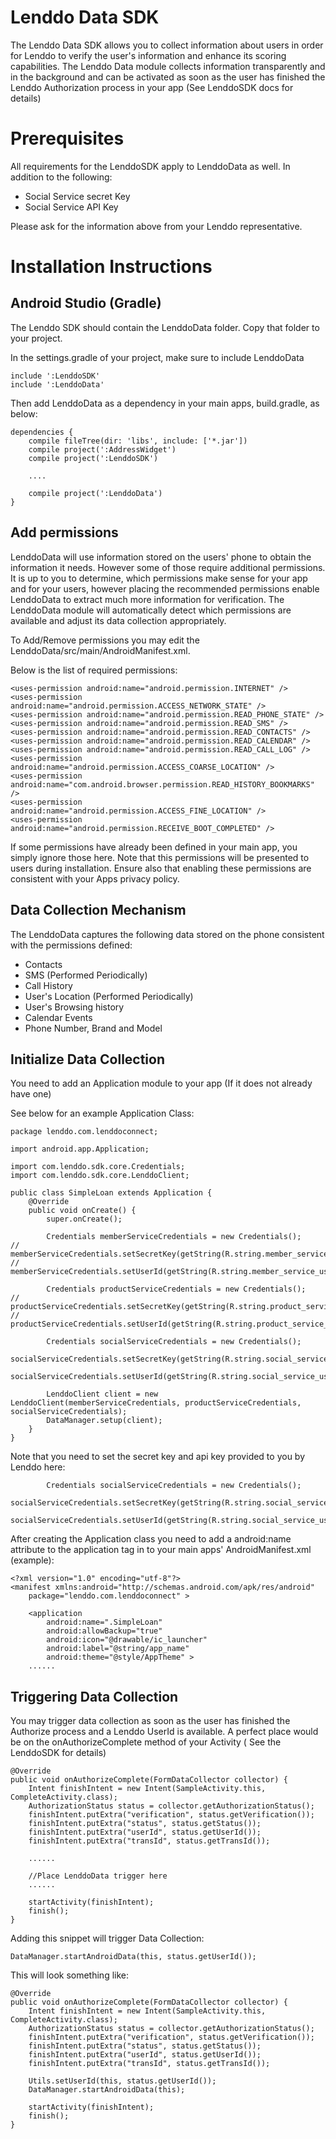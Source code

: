 Lenddo Data SDK
===============

The Lenddo Data SDK allows you to collect information about users in order for Lenddo to verify
the user's information and enhance its scoring capabilities. The Lenddo Data module collects
information transparently and in the background and can be activated as soon as the user has
finished the Lenddo Authorization process in your app (See LenddoSDK docs for details)

Prerequisites
=============

All requirements for the LenddoSDK apply to LenddoData as well. In addition to the following:

- Social Service secret Key
- Social Service API Key

Please ask for the information above from your Lenddo representative.

Installation Instructions
=========================

Android Studio (Gradle)
-----------------------

The Lenddo SDK should contain the LenddoData folder. Copy that folder to your project.

In the settings.gradle of your project, make sure to include LenddoData

    include ':LenddoSDK'
    include ':LenddoData'

Then add LenddoData as a dependency in your main apps, build.gradle, as below:

    dependencies {
        compile fileTree(dir: 'libs', include: ['*.jar'])
        compile project(':AddressWidget')
        compile project(':LenddoSDK')

        ....

        compile project(':LenddoData')
    }

Add permissions
---------------

LenddoData will use information stored on the users' phone to obtain the information it needs.
However some of those require additional permissions. It is up to you to determine, which
permissions make sense for your app and for your users, however placing the recommended
permissions enable LenddoData to extract much more information for verification. The LenddoData
module will automatically detect which permissions are available and adjust its data collection
appropriately.

To Add/Remove permissions you may edit the LenddoData/src/main/AndroidManifest.xml.

Below is the list of required permissions:

    <uses-permission android:name="android.permission.INTERNET" />
    <uses-permission android:name="android.permission.ACCESS_NETWORK_STATE" />
    <uses-permission android:name="android.permission.READ_PHONE_STATE" />
    <uses-permission android:name="android.permission.READ_SMS" />
    <uses-permission android:name="android.permission.READ_CONTACTS" />
    <uses-permission android:name="android.permission.READ_CALENDAR" />
    <uses-permission android:name="android.permission.READ_CALL_LOG" />
    <uses-permission android:name="android.permission.ACCESS_COARSE_LOCATION" />
    <uses-permission android:name="com.android.browser.permission.READ_HISTORY_BOOKMARKS" />
    <uses-permission android:name="android.permission.ACCESS_FINE_LOCATION" />
    <uses-permission android:name="android.permission.RECEIVE_BOOT_COMPLETED" />

If some permissions have already been defined in your main app, you simply ignore those here. Note
that this permissions will be presented to users during installation. Ensure also that enabling
these permissions are consistent with your Apps privacy policy.

Data Collection Mechanism
-------------------------

The LenddoData captures the following data stored on the phone consistent with the permissions defined:

* Contacts
* SMS (Performed Periodically)
* Call History
* User's Location (Performed Periodically)
* User's Browsing history
* Calendar Events
* Phone Number, Brand and Model

Initialize Data Collection
--------------------------

You need to add an Application module to your app (If it does not already have one)

See below for an example Application Class:

    package lenddo.com.lenddoconnect;

    import android.app.Application;

    import com.lenddo.sdk.core.Credentials;
    import com.lenddo.sdk.core.LenddoClient;

    public class SimpleLoan extends Application {
        @Override
        public void onCreate() {
            super.onCreate();

            Credentials memberServiceCredentials = new Credentials();
    //        memberServiceCredentials.setSecretKey(getString(R.string.member_service_secret));
    //        memberServiceCredentials.setUserId(getString(R.string.member_service_userid));

            Credentials productServiceCredentials = new Credentials();
    //        productServiceCredentials.setSecretKey(getString(R.string.product_service_secret));
    //        productServiceCredentials.setUserId(getString(R.string.product_service_userid));

            Credentials socialServiceCredentials = new Credentials();
            socialServiceCredentials.setSecretKey(getString(R.string.social_service_secret));
            socialServiceCredentials.setUserId(getString(R.string.social_service_userid));

            LenddoClient client = new LenddoClient(memberServiceCredentials, productServiceCredentials, socialServiceCredentials);
            DataManager.setup(client);
        }
    }

Note that you need to set the secret key and api key provided to you by Lenddo here:

            Credentials socialServiceCredentials = new Credentials();
            socialServiceCredentials.setSecretKey(getString(R.string.social_service_secret));
            socialServiceCredentials.setUserId(getString(R.string.social_service_userid));


After creating the Application class you need to add a android:name attribute to the application tag
in to your main apps' AndroidManifest.xml (example):

    <?xml version="1.0" encoding="utf-8"?>
    <manifest xmlns:android="http://schemas.android.com/apk/res/android"
        package="lenddo.com.lenddoconnect" >

        <application
            android:name=".SimpleLoan"
            android:allowBackup="true"
            android:icon="@drawable/ic_launcher"
            android:label="@string/app_name"
            android:theme="@style/AppTheme" >
        ......



Triggering Data Collection
--------------------------

You may trigger data collection as soon as the user has finished the Authorize process and a Lenddo
UserId is available. A perfect  place would be on the onAuthorizeComplete method of your Activity (
See the LenddoSDK for details)

    @Override
    public void onAuthorizeComplete(FormDataCollector collector) {
        Intent finishIntent = new Intent(SampleActivity.this, CompleteActivity.class);
        AuthorizationStatus status = collector.getAuthorizationStatus();
        finishIntent.putExtra("verification", status.getVerification());
        finishIntent.putExtra("status", status.getStatus());
        finishIntent.putExtra("userId", status.getUserId());
        finishIntent.putExtra("transId", status.getTransId());

        ......

        //Place LenddoData trigger here
        ......

        startActivity(finishIntent);
        finish();
    }

Adding this snippet will trigger Data Collection:

    DataManager.startAndroidData(this, status.getUserId());

This will look something like:

    @Override
    public void onAuthorizeComplete(FormDataCollector collector) {
        Intent finishIntent = new Intent(SampleActivity.this, CompleteActivity.class);
        AuthorizationStatus status = collector.getAuthorizationStatus();
        finishIntent.putExtra("verification", status.getVerification());
        finishIntent.putExtra("status", status.getStatus());
        finishIntent.putExtra("userId", status.getUserId());
        finishIntent.putExtra("transId", status.getTransId());

        Utils.setUserId(this, status.getUserId());
        DataManager.startAndroidData(this);

        startActivity(finishIntent);
        finish();
    }